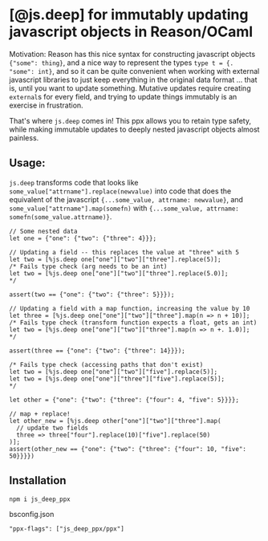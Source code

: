 # [@js.deep] for immutably updating javascript objects in Reason/OCaml

Motivation: Reason has this nice syntax for constructing javascript objects `{"some": thing}`, and a nice way to represent the types `type t = {. "some": int}`, and so it can be quite convenient when working with external javascript libraries to just keep everything in the original data format ... that is, until you want to update something. Mutative updates require creating `external`s for every field, and trying to update things immutably is an exercise in frustration.

That's where `js.deep` comes in! This ppx allows you to retain type safety, while making immutable updates to deeply nested javascript objects almost painless.

## Usage:

`js.deep` transforms code that looks like `some_value["attrname"].replace(newvalue)` into code that does the equivalent of the javascript `{...some_value, attrname: newvalue}`, and `some_value["attrname"].map(somefn)` with `{...some_value, attrname: somefn(some_value.attrname)}`.

```reason
// Some nested data
let one = {"one": {"two": {"three": 4}}};

// Updating a field -- this replaces the value at "three" with 5
let two = [%js.deep one["one"]["two"]["three"].replace(5)];
/* Fails type check (arg needs to be an int)
let two = [%js.deep one["one"]["two"]["three"].replace(5.0)];
*/

assert(two == {"one": {"two": {"three": 5}}});

// Updating a field with a map function, increasing the value by 10
let three = [%js.deep one["one"]["two"]["three"].map(n => n + 10)];
/* Fails type check (transform function expects a float, gets an int)
let two = [%js.deep one["one"]["two"]["three"].map(n => n +. 1.0)];
*/

assert(three == {"one": {"two": {"three": 14}}});

/* Fails type check (accessing paths that don't exist)
let two = [%js.deep one["one"]["two"]["five"].replace(5)];
let two = [%js.deep one["one"]["three"]["five"].replace(5)];
*/

let other = {"one": {"two": {"three": {"four": 4, "five": 5}}}};

// map + replace!
let other_new = [%js.deep other["one"]["two"]["three"].map(
  // update two fields
  three => three["four"].replace(10)["five"].replace(50)
)];
assert(other_new == {"one": {"two": {"three": {"four": 10, "five": 50}}}})
```

## Installation

`npm i js_deep_ppx`

bsconfig.json

```
"ppx-flags": ["js_deep_ppx/ppx"]
```

